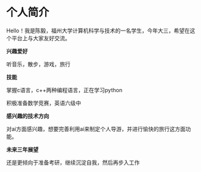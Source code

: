 个人简介
========
Hello！我是陈毅，福州大学计算机科学与技术的一名学生，今年大三，希望在这个平台上与大家友好交流。

**兴趣爱好**

听音乐，散步，游戏，旅行

**技能**

掌握c语言，c++两种编程语言，正在学习python

积极准备数学竞赛，英语六级中

**感兴趣的技术方向**

对ai方面感兴趣，想要完善利用ai来制定个人导游，并进行愉快的旅行这方面功能。

**未来三年展望**

还是更倾向于准备考研，继续沉淀自我，然后再步入工作
